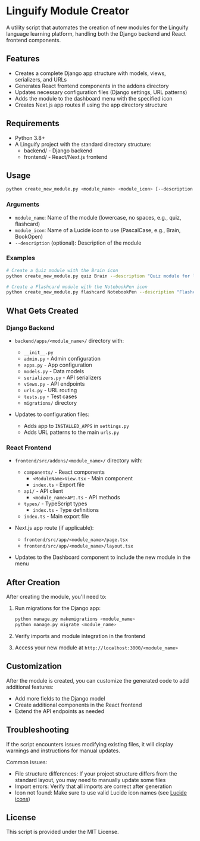 # Linguify Module Creator

A utility script that automates the creation of new modules for the Linguify language learning platform, handling both the Django backend and React frontend components.

## Features

- Creates a complete Django app structure with models, views, serializers, and URLs
- Generates React frontend components in the addons directory
- Updates necessary configuration files (Django settings, URL patterns)
- Adds the module to the dashboard menu with the specified icon
- Creates Next.js app routes if using the app directory structure

## Requirements

- Python 3.8+
- A Linguify project with the standard directory structure:
  - backend/ - Django backend
  - frontend/ - React/Next.js frontend

## Usage

```bash
python create_new_module.py <module_name> <module_icon> [--description "Module description"]
```

### Arguments

- `module_name`: Name of the module (lowercase, no spaces, e.g., quiz, flashcard)
- `module_icon`: Name of a Lucide icon to use (PascalCase, e.g., Brain, BookOpen)
- `--description` (optional): Description of the module

### Examples

```bash
# Create a Quiz module with the Brain icon
python create_new_module.py quiz Brain --description "Quiz module for language learning"

# Create a Flashcard module with the NotebookPen icon
python create_new_module.py flashcard NotebookPen --description "Flashcard module for vocabulary practice"
```

## What Gets Created

### Django Backend

- `backend/apps/<module_name>/` directory with:
  - `__init__.py`
  - `admin.py` - Admin configuration
  - `apps.py` - App configuration
  - `models.py` - Data models
  - `serializers.py` - API serializers
  - `views.py` - API endpoints
  - `urls.py` - URL routing
  - `tests.py` - Test cases
  - `migrations/` directory

- Updates to configuration files:
  - Adds app to `INSTALLED_APPS` in `settings.py`
  - Adds URL patterns to the main `urls.py`

### React Frontend

- `frontend/src/addons/<module_name>/` directory with:
  - `components/` - React components
    - `<ModuleName>View.tsx` - Main component
    - `index.ts` - Export file
  - `api/` - API client
    - `<module_name>API.ts` - API methods
  - `types/` - TypeScript types
    - `index.ts` - Type definitions
  - `index.ts` - Main export file

- Next.js app route (if applicable):
  - `frontend/src/app/<module_name>/page.tsx`
  - `frontend/src/app/<module_name>/layout.tsx`

- Updates to the Dashboard component to include the new module in the menu

## After Creation

After creating the module, you'll need to:

1. Run migrations for the Django app:
   ```bash
   python manage.py makemigrations <module_name>
   python manage.py migrate <module_name>
   ```

2. Verify imports and module integration in the frontend

3. Access your new module at `http://localhost:3000/<module_name>`

## Customization

After the module is created, you can customize the generated code to add additional features:

- Add more fields to the Django model
- Create additional components in the React frontend
- Extend the API endpoints as needed

## Troubleshooting

If the script encounters issues modifying existing files, it will display warnings and instructions for manual updates.

Common issues:

- File structure differences: If your project structure differs from the standard layout, you may need to manually update some files
- Import errors: Verify that all imports are correct after generation
- Icon not found: Make sure to use valid Lucide icon names (see [Lucide icons](https://lucide.dev/icons/))

## License

This script is provided under the MIT License.